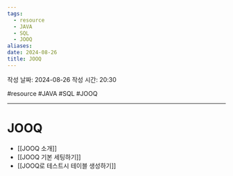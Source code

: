 ```yaml
---
tags:
  - resource
  - JAVA
  - SQL
  - JOOQ
aliases: 
date: 2024-08-26
title: JOOQ
---
```


작성 날짜: 2024-08-26
작성 시간: 20:30

#resource #JAVA #SQL #JOOQ 

---

# JOOQ

- [[JOOQ 소개]]
- [[JOOQ 기본 세팅하기]]
- [[JOOQ로 테스트시 테이블 생성하기]]